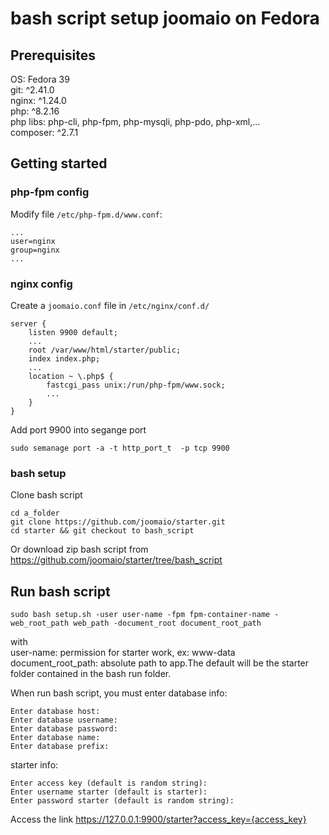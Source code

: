 # bash script setup joomaio on Fedora

## Prerequisites
OS: Fedora 39\
git: ^2.41.0\
nginx: ^1.24.0\
php: ^8.2.16\
php libs: php-cli, php-fpm, php-mysqli, php-pdo, php-xml,... \
composer: ^2.7.1

## Getting started
### php-fpm config
Modify file ```/etc/php-fpm.d/www.conf```:
```
...
user=nginx
group=nginx
...
```
### nginx config
Create a ```joomaio.conf``` file in ```/etc/nginx/conf.d/```
```
server {
    listen 9900 default;
    ...
    root /var/www/html/starter/public;
    index index.php;
    ...
    location ~ \.php$ {
        fastcgi_pass unix:/run/php-fpm/www.sock;
        ...
    }
}
```
Add port 9900 into segange port
```
sudo semanage port -a -t http_port_t  -p tcp 9900
```
### bash setup
Clone bash script
```
cd a_folder
git clone https://github.com/joomaio/starter.git
cd starter && git checkout to bash_script
```

Or download zip bash script from https://github.com/joomaio/starter/tree/bash_script

## Run bash script
```
sudo bash setup.sh -user user-name -fpm fpm-container-name -web_root_path web_path -document_root document_root_path
```
with\
user-name: permission for starter work, ex: www-data\
document_root_path: absolute path to app.The default will be the starter folder contained in the bash run folder.

When run bash script, you must enter database info:
```
Enter database host: 
Enter database username:
Enter database password:
Enter database name:
Enter database prefix:
```

starter info:
```
Enter access key (default is random string): 
Enter username starter (default is starter): 
Enter password starter (default is random string): 
```

Access the link https://127.0.0.1:9900/starter?access_key={access_key}